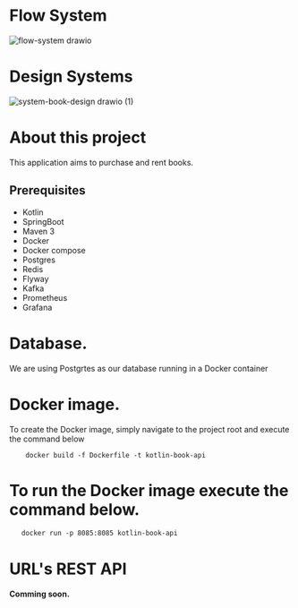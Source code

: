 # Flow System

![flow-system drawio](https://github.com/user-attachments/assets/130086e1-e9ca-47f8-837b-d085fb5e266f)



# Design Systems 
![system-book-design drawio (1)](https://github.com/user-attachments/assets/034ffed0-517f-4b2a-86f1-622e51b609fb)



# About this project
This application aims to purchase and rent books.


## Prerequisites
  * Kotlin
  * SpringBoot
  * Maven 3
  * Docker
  * Docker compose
  * Postgres
  * Redis
  * Flyway
  * Kafka
  * Prometheus
  * Grafana

# Database.
We are using Postgrtes as our database running in a Docker container

# Docker image.
To create the Docker image, simply navigate to the project root and execute the command below

```
    docker build -f Dockerfile -t kotlin-book-api
```
# To run the Docker image execute the command below.
 ```   
    docker run -p 8085:8085 kotlin-book-api
 ```

# URL's REST API



#### Comming soon.
